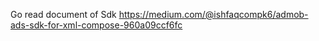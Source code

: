 Go read document of Sdk
https://medium.com/@ishfaqcompk6/admob-ads-sdk-for-xml-compose-960a09ccf6fc
